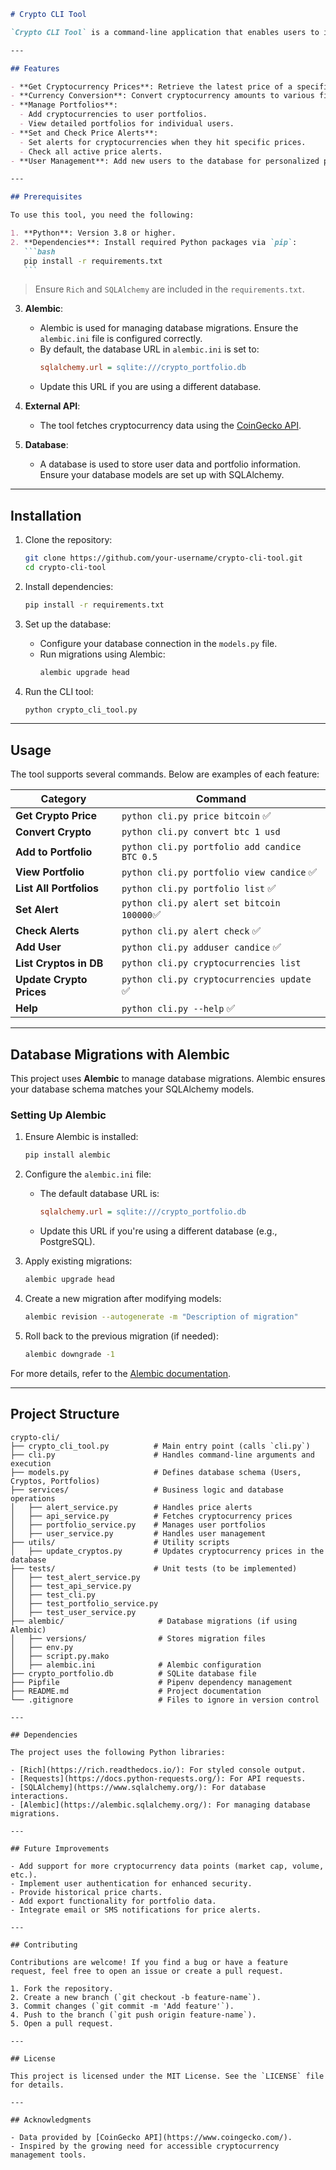 ````markdown
# Crypto CLI Tool

`Crypto CLI Tool` is a command-line application that enables users to interact with cryptocurrency data, manage portfolios, set price alerts, and convert currencies. It provides a simple and user-friendly interface for cryptocurrency enthusiasts to fetch real-time data and manage their investments.

---

## Features

- **Get Cryptocurrency Prices**: Retrieve the latest price of a specific cryptocurrency.
- **Currency Conversion**: Convert cryptocurrency amounts to various fiat currencies (e.g., USD, EUR).
- **Manage Portfolios**:
  - Add cryptocurrencies to user portfolios.
  - View detailed portfolios for individual users.
- **Set and Check Price Alerts**:
  - Set alerts for cryptocurrencies when they hit specific prices.
  - Check all active price alerts.
- **User Management**: Add new users to the database for personalized portfolio tracking.

---

## Prerequisites

To use this tool, you need the following:

1. **Python**: Version 3.8 or higher.
2. **Dependencies**: Install required Python packages via `pip`:
   ```bash
   pip install -r requirements.txt
   ```
````

> Ensure `Rich` and `SQLAlchemy` are included in the `requirements.txt`.

3. **Alembic**:

   - Alembic is used for managing database migrations. Ensure the `alembic.ini` file is configured correctly.
   - By default, the database URL in `alembic.ini` is set to:
     ```ini
     sqlalchemy.url = sqlite:///crypto_portfolio.db
     ```
   - Update this URL if you are using a different database.

4. **External API**:

   - The tool fetches cryptocurrency data using the [CoinGecko API](https://www.coingecko.com/).

5. **Database**:
   - A database is used to store user data and portfolio information. Ensure your database models are set up with SQLAlchemy.

---

## Installation

1. Clone the repository:

   ```bash
   git clone https://github.com/your-username/crypto-cli-tool.git
   cd crypto-cli-tool
   ```

2. Install dependencies:

   ```bash
   pip install -r requirements.txt
   ```

3. Set up the database:

   - Configure your database connection in the `models.py` file.
   - Run migrations using Alembic:
     ```bash
     alembic upgrade head
     ```

4. Run the CLI tool:
   ```bash
   python crypto_cli_tool.py
   ```

---

## Usage

The tool supports several commands. Below are examples of each feature:

| **Category**             | **Command**                                   |
| ------------------------ | --------------------------------------------- |
| **Get Crypto Price**     | `python cli.py price bitcoin` ✅              |
| **Convert Crypto**       | `python cli.py convert btc 1 usd`             |
| **Add to Portfolio**     | `python cli.py portfolio add candice BTC 0.5` |
| **View Portfolio**       | `python cli.py portfolio view candice` ✅     |
| **List All Portfolios**  | `python cli.py portfolio list` ✅             |
| **Set Alert**            | `python cli.py alert set bitcoin 100000`✅    |
| **Check Alerts**         | `python cli.py alert check` ✅                |
| **Add User**             | `python cli.py adduser candice` ✅            |
| **List Cryptos in DB**   | `python cli.py cryptocurrencies list`         |
| **Update Crypto Prices** | `python cli.py cryptocurrencies update` ✅    |
| **Help**                 | `python cli.py --help` ✅                     |

---

## Database Migrations with Alembic

This project uses **Alembic** to manage database migrations. Alembic ensures your database schema matches your SQLAlchemy models.

### Setting Up Alembic

1. Ensure Alembic is installed:

   ```bash
   pip install alembic
   ```

2. Configure the `alembic.ini` file:

   - The default database URL is:
     ```ini
     sqlalchemy.url = sqlite:///crypto_portfolio.db
     ```
   - Update this URL if you're using a different database (e.g., PostgreSQL).

3. Apply existing migrations:

   ```bash
   alembic upgrade head
   ```

4. Create a new migration after modifying models:

   ```bash
   alembic revision --autogenerate -m "Description of migration"
   ```

5. Roll back to the previous migration (if needed):
   ```bash
   alembic downgrade -1
   ```

For more details, refer to the [Alembic documentation](https://alembic.sqlalchemy.org/).

---

## Project Structure

```
crypto-cli/
├── crypto_cli_tool.py          # Main entry point (calls `cli.py`)
├── cli.py                      # Handles command-line arguments and execution
├── models.py                   # Defines database schema (Users, Cryptos, Portfolios)
├── services/                   # Business logic and database operations
│   ├── alert_service.py        # Handles price alerts
│   ├── api_service.py          # Fetches cryptocurrency prices
│   ├── portfolio_service.py    # Manages user portfolios
│   ├── user_service.py         # Handles user management
├── utils/                      # Utility scripts
│   ├── update_cryptos.py       # Updates cryptocurrency prices in the database
├── tests/                      # Unit tests (to be implemented)
│   ├── test_alert_service.py
│   ├── test_api_service.py
│   ├── test_cli.py
│   ├── test_portfolio_service.py
│   ├── test_user_service.py
├── alembic/                     # Database migrations (if using Alembic)
│   ├── versions/                # Stores migration files
│   ├── env.py
│   ├── script.py.mako
│   ├── alembic.ini              # Alembic configuration
├── crypto_portfolio.db          # SQLite database file
├── Pipfile                      # Pipenv dependency management
├── README.md                    # Project documentation
└── .gitignore                   # Files to ignore in version control

---

## Dependencies

The project uses the following Python libraries:

- [Rich](https://rich.readthedocs.io/): For styled console output.
- [Requests](https://docs.python-requests.org/): For API requests.
- [SQLAlchemy](https://www.sqlalchemy.org/): For database interactions.
- [Alembic](https://alembic.sqlalchemy.org/): For managing database migrations.

---

## Future Improvements

- Add support for more cryptocurrency data points (market cap, volume, etc.).
- Implement user authentication for enhanced security.
- Provide historical price charts.
- Add export functionality for portfolio data.
- Integrate email or SMS notifications for price alerts.

---

## Contributing

Contributions are welcome! If you find a bug or have a feature request, feel free to open an issue or create a pull request.

1. Fork the repository.
2. Create a new branch (`git checkout -b feature-name`).
3. Commit changes (`git commit -m 'Add feature'`).
4. Push to the branch (`git push origin feature-name`).
5. Open a pull request.

---

## License

This project is licensed under the MIT License. See the `LICENSE` file for details.

---

## Acknowledgments

- Data provided by [CoinGecko API](https://www.coingecko.com/).
- Inspired by the growing need for accessible cryptocurrency management tools.

```

```

```
